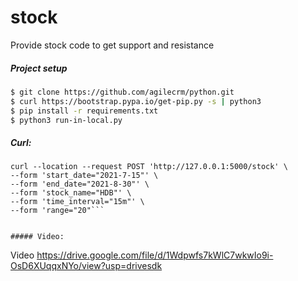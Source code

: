 # stock
Provide stock code to get support and resistance


##### Project setup
```sh
$ git clone https://github.com/agilecrm/python.git
$ curl https://bootstrap.pypa.io/get-pip.py -s | python3
$ pip install -r requirements.txt
$ python3 run-in-local.py
```


##### Curl:
```
curl --location --request POST 'http://127.0.0.1:5000/stock' \
--form 'start_date="2021-7-15"' \
--form 'end_date="2021-8-30"' \
--form 'stock_name="HDB"' \
--form 'time_interval="15m"' \
--form 'range="20"```


##### Video:
``` 
Video
https://drive.google.com/file/d/1Wdpwfs7kWlC7wkwIo9i-OsD6XUqqxNYo/view?usp=drivesdk
```
